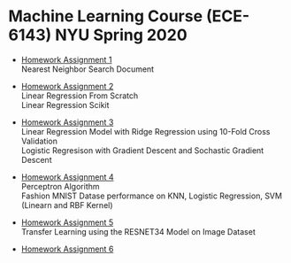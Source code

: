 # Machine Learning Course (ECE-6143) NYU Spring 2020 

* [Homework Assignment 1](https://github.com/maheshg23/ECE-6143-MachineLearning/tree/master/HW1 "Assignment1")  
Nearest Neighbor Search Document  

* [Homework Assignment 2](https://github.com/maheshg23/ECE-6143-MachineLearning/tree/master/HW2 "Assignment2")  
Linear Regression From Scratch  
Linear Regression Scikit  

* [Homework Assignment 3](https://github.com/maheshg23/ECE-6143-MachineLearning/tree/master/HW3 "Assignment3")  
Linear Regression Model with Ridge Regression using 10-Fold Cross Validation  
Logistic Regresison with Gradient Descent and Sochastic Gradient Descent 

* [Homework Assignment 4](https://github.com/maheshg23/ECE-6143-MachineLearning/tree/master/HW4 "Assignment4")  
Perceptron Algorithm  
Fashion MNIST Datase performance on KNN, Logistic Regression, SVM (Linearn and RBF Kernel)

* [Homework Assignment 5](https://github.com/maheshg23/ECE-6143-MachineLearning/tree/master/HW5 "Assignment5")  
Transfer Learning using the RESNET34 Model on Image Dataset  

* [Homework Assignment 6](https://github.com/maheshg23/ECE-6143-MachineLearning/tree/master/HW6 "Assignment6")  
